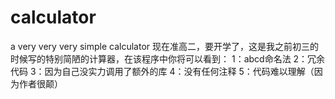 # calculator
a very very very simple calculator
现在准高二，要开学了，这是我之前初三的时候写的特别简陋的计算器，在该程序中你将可以看到：
1：abcd命名法
2：冗余代码
3：因为自己没实力调用了额外的库
4：没有任何注释
5：代码难以理解（因为作者很颠）
